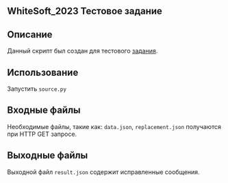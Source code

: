 ## WhiteSoft_2023 Тестовое задание

## Описание
Данный скрипт был создан для тестового [задания](https://github.com/thewhitesoft/student-2023-assignment).

## Использование
Запустить `source.py`

## Входные файлы
Необходимые файлы, такие как: `data.json`, `replacement.json` получаются при HTTP GET запросе.

## Выходные файлы
Выходной файл `result.json` содержит исправленные сообщения.
